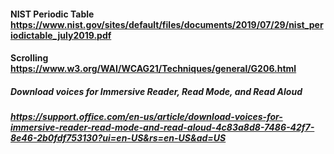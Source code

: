 #### NIST Periodic Table https://www.nist.gov/sites/default/files/documents/2019/07/29/nist_periodictable_july2019.pdf

#### Scrolling https://www.w3.org/WAI/WCAG21/Techniques/general/G206.html


##### Download voices for Immersive Reader, Read Mode, and Read Aloud
##### https://support.office.com/en-us/article/download-voices-for-immersive-reader-read-mode-and-read-aloud-4c83a8d8-7486-42f7-8e46-2b0fdf753130?ui=en-US&rs=en-US&ad=US
